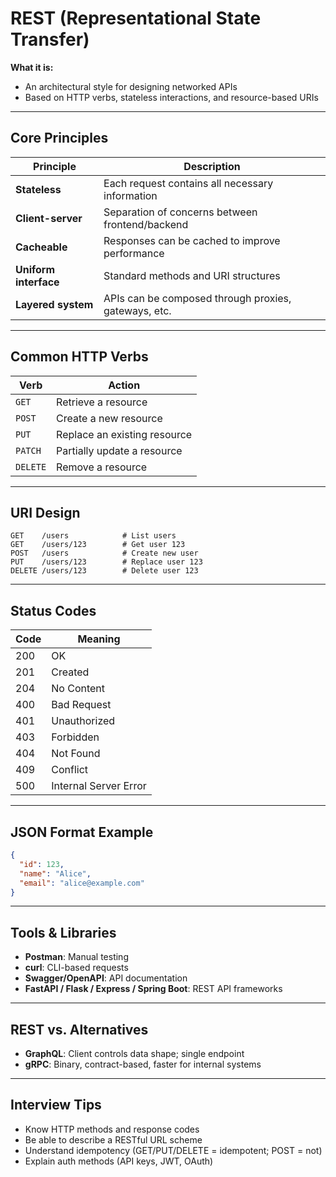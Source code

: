 # REST (Representational State Transfer)

**What it is:**
- An architectural style for designing networked APIs
- Based on HTTP verbs, stateless interactions, and resource-based URIs

---

## Core Principles

| Principle          | Description |
|--------------------|-------------|
| **Stateless**      | Each request contains all necessary information |
| **Client-server**  | Separation of concerns between frontend/backend |
| **Cacheable**      | Responses can be cached to improve performance |
| **Uniform interface** | Standard methods and URI structures |
| **Layered system** | APIs can be composed through proxies, gateways, etc. |

---

## Common HTTP Verbs

| Verb     | Action       |
|----------|--------------|
| `GET`    | Retrieve a resource |
| `POST`   | Create a new resource |
| `PUT`    | Replace an existing resource |
| `PATCH`  | Partially update a resource |
| `DELETE` | Remove a resource |

---

## URI Design
```http
GET    /users            # List users
GET    /users/123        # Get user 123
POST   /users            # Create new user
PUT    /users/123        # Replace user 123
DELETE /users/123        # Delete user 123
```

---

## Status Codes

| Code | Meaning |
|------|---------|
| 200  | OK |
| 201  | Created |
| 204  | No Content |
| 400  | Bad Request |
| 401  | Unauthorized |
| 403  | Forbidden |
| 404  | Not Found |
| 409  | Conflict |
| 500  | Internal Server Error |

---

## JSON Format Example
```json
{
  "id": 123,
  "name": "Alice",
  "email": "alice@example.com"
}
```

---

## Tools & Libraries
- **Postman**: Manual testing
- **curl**: CLI-based requests
- **Swagger/OpenAPI**: API documentation
- **FastAPI / Flask / Express / Spring Boot**: REST API frameworks

---

## REST vs. Alternatives
- **GraphQL**: Client controls data shape; single endpoint
- **gRPC**: Binary, contract-based, faster for internal systems

---

## Interview Tips
- Know HTTP methods and response codes
- Be able to describe a RESTful URL scheme
- Understand idempotency (GET/PUT/DELETE = idempotent; POST = not)
- Explain auth methods (API keys, JWT, OAuth)
